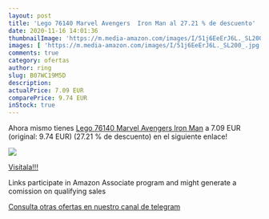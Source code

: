 ```yaml
---
layout: post
title: 'Lego 76140 Marvel Avengers  Iron Man al 27.21 % de descuento'
date: 2020-11-16 14:01:36
thumbnailImage: 'https://m.media-amazon.com/images/I/51j6EeErJ6L._SL200_.jpg'
images: [ 'https://m.media-amazon.com/images/I/51j6EeErJ6L._SL200_.jpg' ]
comments: true
category: ofertas
author: ring
slug: B07WC19M5D
description:
actualPrice: 7.09 EUR
comparePrice: 9.74 EUR
inStock: true
---
```


Ahora mismo tienes [Lego 76140 Marvel Avengers  Iron Man](https://www.amazon.de/dp/B07WC19M5D/?tag=tolees0ca-21) a 7.09 EUR (original: 9.74 EUR) (27.21 %  de descuento) en el siguiente enlace!

[![](https://m.media-amazon.com/images/I/51j6EeErJ6L._SL200_.jpg)](https://www.amazon.de/dp/B07WC19M5D/?tag=tolees0ca-21)

[Visítala!!!](https://www.amazon.de/dp/B07WC19M5D/?tag=tolees0ca-21)

Links participate in Amazon Associate program and might generate a comission on qualifying sales

[Consulta otras ofertas en nuestro canal de telegram](https://t.me/s/ofertas25)
